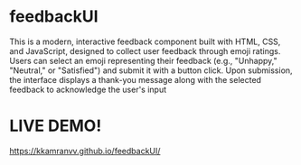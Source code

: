 # feedbackUI
This is a modern, interactive feedback component built with HTML, CSS, and JavaScript, designed to collect user feedback through emoji ratings. Users can select an emoji representing their feedback (e.g., "Unhappy," "Neutral," or "Satisfied") and submit it with a button click. Upon submission, the interface displays a thank-you message along with the selected feedback to acknowledge the user's input
# LIVE DEMO!
https://kkamranvv.github.io/feedbackUI/
